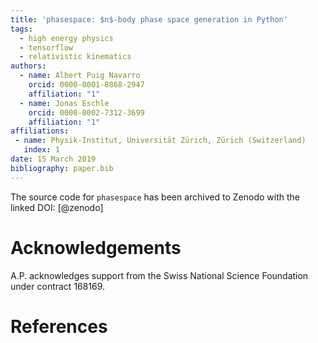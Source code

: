 ```yaml
---
title: 'phasespace: $n$-body phase space generation in Python'
tags:
  - high energy physics
  - tensorflow
  - relativistic kinematics
authors:
  - name: Albert Puig Navarro
    orcid: 0000-0001-8868-2947
    affiliation: "1"
  - name: Jonas Eschle
    orcid: 0000-0002-7312-3699
    affiliation: "1"
affiliations:
 - name: Physik-Institut, Universität Zürich, Zürich (Switzerland)
   index: 1
date: 15 March 2019
bibliography: paper.bib
---
```


<!--A list of the authors of the software and their affiliations-->
<!--A summary describing the high-level functionality and purpose of the software for a diverse, non-specialist audience-->
<!--A clear statement of need that illustrates the purpose of the software-->
<!--A list of key references including a link to the software archive-->
<!--Mentions (if applicable) of any ongoing research projects using the software or recent scholarly publications enabled by it-->

The source code for ``phasespace`` has been archived to Zenodo with the linked DOI: [@zenodo]

# Acknowledgements

A.P. acknowledges support from the Swiss National Science Foundation under contract 168169.

# References
